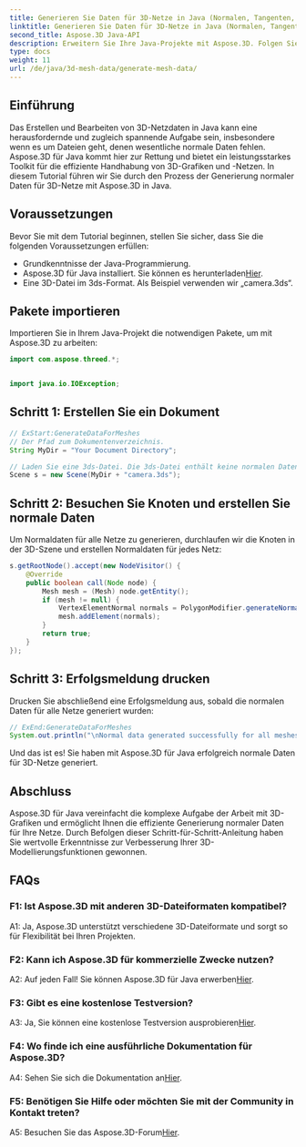 ```yaml
---
title: Generieren Sie Daten für 3D-Netze in Java (Normalen, Tangenten, Binormalen)
linktitle: Generieren Sie Daten für 3D-Netze in Java (Normalen, Tangenten, Binormalen)
second_title: Aspose.3D Java-API
description: Erweitern Sie Ihre Java-Projekte mit Aspose.3D. Folgen Sie unserem Tutorial, um mühelos normale Daten für 3D-Netze zu generieren. Tauchen Sie mühelos in 3D-Grafiken ein.
type: docs
weight: 11
url: /de/java/3d-mesh-data/generate-mesh-data/
---
```

## Einführung

Das Erstellen und Bearbeiten von 3D-Netzdaten in Java kann eine herausfordernde und zugleich spannende Aufgabe sein, insbesondere wenn es um Dateien geht, denen wesentliche normale Daten fehlen. Aspose.3D für Java kommt hier zur Rettung und bietet ein leistungsstarkes Toolkit für die effiziente Handhabung von 3D-Grafiken und -Netzen. In diesem Tutorial führen wir Sie durch den Prozess der Generierung normaler Daten für 3D-Netze mit Aspose.3D in Java.

## Voraussetzungen

Bevor Sie mit dem Tutorial beginnen, stellen Sie sicher, dass Sie die folgenden Voraussetzungen erfüllen:

- Grundkenntnisse der Java-Programmierung.
-  Aspose.3D für Java installiert. Sie können es herunterladen[Hier](https://releases.aspose.com/3d/java/).
- Eine 3D-Datei im 3ds-Format. Als Beispiel verwenden wir „camera.3ds“.

## Pakete importieren

Importieren Sie in Ihrem Java-Projekt die notwendigen Pakete, um mit Aspose.3D zu arbeiten:

```java
import com.aspose.threed.*;


import java.io.IOException;
```

## Schritt 1: Erstellen Sie ein Dokument

```java
// ExStart:GenerateDataForMeshes
// Der Pfad zum Dokumentenverzeichnis.
String MyDir = "Your Document Directory";

// Laden Sie eine 3ds-Datei. Die 3ds-Datei enthält keine normalen Daten, aber eine Glättungsgruppe
Scene s = new Scene(MyDir + "camera.3ds");
```

## Schritt 2: Besuchen Sie Knoten und erstellen Sie normale Daten

Um Normaldaten für alle Netze zu generieren, durchlaufen wir die Knoten in der 3D-Szene und erstellen Normaldaten für jedes Netz:

```java
s.getRootNode().accept(new NodeVisitor() {
    @Override
    public boolean call(Node node) {
        Mesh mesh = (Mesh) node.getEntity();
        if (mesh != null) {
            VertexElementNormal normals = PolygonModifier.generateNormal(mesh);
            mesh.addElement(normals);
        }
        return true;
    }
});
```

## Schritt 3: Erfolgsmeldung drucken

Drucken Sie abschließend eine Erfolgsmeldung aus, sobald die normalen Daten für alle Netze generiert wurden:

```java
// ExEnd:GenerateDataForMeshes
System.out.println("\nNormal data generated successfully for all meshes.");
```

Und das ist es! Sie haben mit Aspose.3D für Java erfolgreich normale Daten für 3D-Netze generiert.

## Abschluss

Aspose.3D für Java vereinfacht die komplexe Aufgabe der Arbeit mit 3D-Grafiken und ermöglicht Ihnen die effiziente Generierung normaler Daten für Ihre Netze. Durch Befolgen dieser Schritt-für-Schritt-Anleitung haben Sie wertvolle Erkenntnisse zur Verbesserung Ihrer 3D-Modellierungsfunktionen gewonnen.

## FAQs

### F1: Ist Aspose.3D mit anderen 3D-Dateiformaten kompatibel?

A1: Ja, Aspose.3D unterstützt verschiedene 3D-Dateiformate und sorgt so für Flexibilität bei Ihren Projekten.

### F2: Kann ich Aspose.3D für kommerzielle Zwecke nutzen?

 A2: Auf jeden Fall! Sie können Aspose.3D für Java erwerben[Hier](https://purchase.aspose.com/buy).

### F3: Gibt es eine kostenlose Testversion?

 A3: Ja, Sie können eine kostenlose Testversion ausprobieren[Hier](https://releases.aspose.com/).

### F4: Wo finde ich eine ausführliche Dokumentation für Aspose.3D?

 A4: Sehen Sie sich die Dokumentation an[Hier](https://reference.aspose.com/3d/java/).

### F5: Benötigen Sie Hilfe oder möchten Sie mit der Community in Kontakt treten?

 A5: Besuchen Sie das Aspose.3D-Forum[Hier](https://forum.aspose.com/c/3d/18).